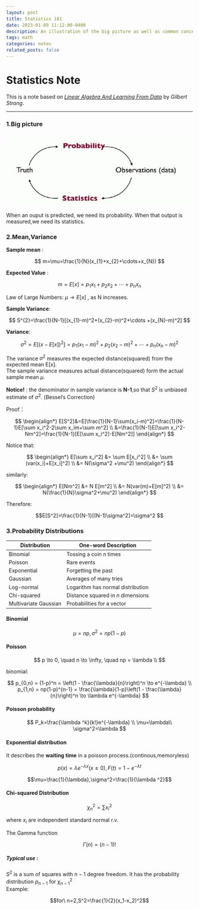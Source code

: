 ```yaml
---
layout: post
title: Statistics 101
date: 2023-01-09 11:12:00-0400
description: An illustration of the big picture as well as common concepts and distributions in statistics.
tags: math
categories: notes
related_posts: false
---
```

# Statistics Note

This is a note based on *[Linear Algebra And Learning From Data](https://math.mit.edu/~gs/learningfromdata/)* by *Gilbert Strang*.

---

### 1.Big picture
<center><img src='/assets/img/statistics1.png'></center>

When an ouput is predicted, we need its probability. When that output is measured,we need its statistics.

### 2.Mean,Variance

**Sample mean** : 

$$
m=\mu=\frac{1}{N}(x_{1}+x_{2}+\cdots+x_{N})
$$

**Expected Value** : 

$$
m=E[x]=p_{1}x_{1}+p_{2}x_{2}+\cdots+p_{n}x_{n}
$$

Law of Large Numbers: $\mu\to E[x]$ , as N increases.

**Sample Variance**:  

$$
S^{2}=\frac{1}{N-1}[(x_{1}-m)^2+(x_{2}-m)^2+\cdots +(x_{N}-m)^2]
$$

**Variance**: 

$$
\sigma^2=E[(x-E[x])^2]=p_1(x_1-m)^2+p_2(x_2-m)^2+\cdots +p_n(x_n-m)^2
$$

The variance $\sigma ^2$ measures the expected distance(squared) from the expected mean E[x].   
The sample variance measures actual distance(squared) form the actual sample mean $\mu$.

**Notice!** : the denominator in sample variance is **N-1**,so that $S^2$ is unbiased estimate of $\sigma^2$. (Bessel’s Correction)   

Proof：

$$ \begin{align*}
    E[S^2]&=E[\frac{1}{N-1}\sum(x_i-m)^2]=\frac{1}{N-1}E[\sum x_i^2-2\sum x_im+\sum m^2] \\
    &=\frac{1}{N-1}E[\sum x_i^2-Nm^2]=\frac{1}{N-1}[E[\sum x_i^2]-E[Nm^2]]
\end{align*}
$$

Notice that:   

$$ \begin{align*}
  E[\sum x_i^2] &= \sum E[x_i^2] \\
    &= \sum (var(x_i)+E[x_i]^2) \\
    &= N(\sigma^2 +\mu^2)
\end{align*}  
$$

similarly:  

$$ \begin{align*}
  E[Nm^2] &= N E[m^2] \\
    &=  N(var(m)+E[m]^2) \\
    &= N(\frac{1}{N}\sigma^2+\mu^2)
\end{align*}
$$

Therefore:

$$E[S^2]=\frac{1}{N-1}[(N-1)\sigma^2]=\sigma^2
$$

### 3.Probability Distributions  

| Distribution         |One-word Description                            |
|----------------------|----------------------------------------|
| Binomial             | Tossing a coin $n$ times              |
| Poisson              | Rare events                           |
| Exponential          | Forgetting the past                   |
| Gaussian             | Averages of many tries                |
| Log-normal           | Logarithm has normal distribution     |
| Chi-squared          | Distance squared in $n$ dimensions    |
| Multivariate Gaussian| Probabilities for a vector            |


#### **Binomial**

$$\mu = np,\sigma^2=np(1-p)$$

#### **Poisson**

$$
p \to 0, \quad n \to \infty, \quad np = \lambda \\
$$

binomial:

$$
p_{0,n} = (1-p)^n = \left(1 - \frac{\lambda}{n}\right)^n \to e^{-\lambda} \\
p_{1,n} = np(1-p)^{n-1} = \frac{\lambda}{1-p}\left(1 - \frac{\lambda}{n}\right)^n \to \lambda e^{-\lambda}
$$

#### **Poisson probability**

$$
P_k=\frac{\lambda ^k}{k!}e^{-\lambda} \\
\mu=\lambda\\ \sigma^2=\lambda
$$

#### **Exponential distribution**
It describes the **waiting time** in a poisson process.(continous,memoryless)  

$$p(x)=\lambda e^{-\lambda x}(x\ge 0) ,F(t)=1-e^{-\lambda t}$$

$$\mu=\frac{1}{\lambda},\sigma^2=\frac{1}{\lambda ^2}$$

#### **Chi-squared Distribution**

$$\chi ^2_{n}=\sum x_{i}^2
$$

where $x_{i}$ are independent standard normal r.v.


The Gamma function

$$\Gamma(n)=(n-1)!
$$

##### Typical use :

$S^2$ is a sum of squares with $n-1$ degree freedom. It has the probability distribution $p_{n-1}$ for $\chi_{n-1} ^2$  
Example:

$$for\  n=2,S^2=\frac{1}{2}(x_1-x_2)^2$$